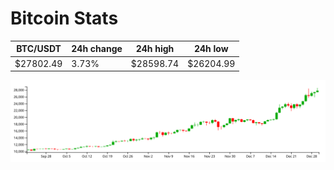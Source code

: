 # Bitcoin Stats

BTC/USDT|24h change|24h high|24h low|
|---|---|---|---|
|$27802.49|3.73%|$28598.74|$26204.99|

<img src="./chart.svg">
